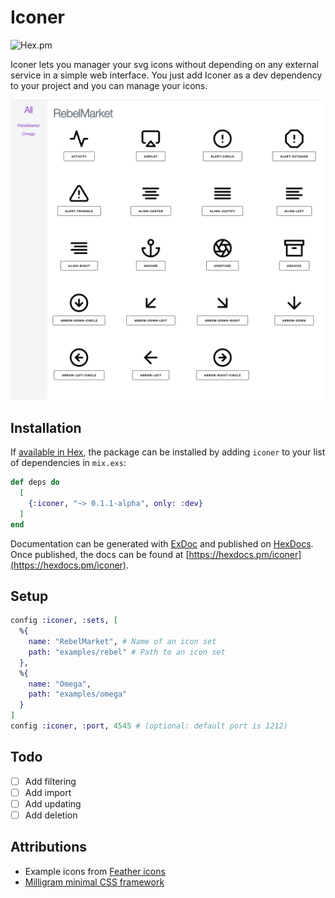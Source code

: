 # Iconer

![Hex.pm](https://img.shields.io/hexpm/l/iconer)


Iconer lets you manager your svg icons without depending on any external service in a simple web interface.
You just add Iconer as a dev dependency to your project and you can manage your icons.

![Homescreen](./docs/images/homescreen.png)

## Installation

If [available in Hex](https://hex.pm/docs/publish), the package can be installed
by adding `iconer` to your list of dependencies in `mix.exs`:

```elixir
def deps do
  [
    {:iconer, "~> 0.1.1-alpha", only: :dev}
  ]
end
```

Documentation can be generated with [ExDoc](https://github.com/elixir-lang/ex_doc)
and published on [HexDocs](https://hexdocs.pm). Once published, the docs can
be found at [https://hexdocs.pm/iconer](https://hexdocs.pm/iconer).

## Setup

```elixir
config :iconer, :sets, [
  %{
    name: "RebelMarket", # Name of an icon set
    path: "examples/rebel" # Path to an icon set
  },
  %{
    name: "Omega",
    path: "examples/omega"
  }
]
config :iconer, :port, 4545 # (optional: default port is 1212)
```

## Todo

- [ ] Add filtering
- [ ] Add import
- [ ] Add updating
- [ ] Add deletion

## Attributions

- Example icons from [Feather icons](https://github.com/feathericons/feather)
- [Milligram minimal CSS framework](https://milligram.io/)

